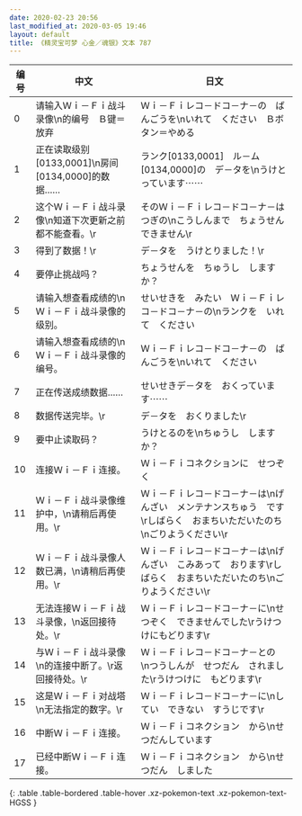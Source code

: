 ```yaml
---
date: 2020-02-23 20:56
last_modified_at: 2020-03-05 19:46
layout: default
title: 《精灵宝可梦 心金／魂银》文本 787
---
```

| 编号 | 中文 | 日文 |
| ---- | ---- | ---- |
| 0 | 请输入Ｗｉ－Ｆｉ战斗录像\n的编号　Ｂ键＝放弃 | Ｗｉ－Ｆｉレコ－ドコ－ナ－の　ばんごうを\nいれて　ください　Ｂボタン＝やめる |
| 1 | 正在读取级别[0133,0001]\n房间[0134,0000]的数据…… | ランク[0133,0001]　ル－ム[0134,0000]の　デ－タを\nうけとっています⋯⋯ |
| 2 | 这个Ｗｉ－Ｆｉ战斗录像\n知道下次更新之前都不能查看。\r | そのＷｉ－Ｆｉレコ－ドコ－ナ－は　つぎの\nこうしんまで　ちょうせん　できません\r |
| 3 | 得到了数据！\r | デ－タを　うけとりました！\r |
| 4 | 要停止挑战吗？ | ちょうせんを　ちゅうし　しますか？ |
| 5 | 请输入想查看成绩的\nＷｉ－Ｆｉ战斗录像的级别。 | せいせきを　みたい　Ｗｉ－Ｆｉレコ－ドコ－ナ－の\nランクを　いれて　ください |
| 6 | 请输入想查看成绩的\nＷｉ－Ｆｉ战斗录像的编号。 | Ｗｉ－Ｆｉレコ－ドコ－ナ－の　ばんごうを\nいれて　ください |
| 7 | 正在传送成绩数据…… | せいせきデ－タを　おくっています⋯⋯ |
| 8 | 数据传送完毕。\r | デ－タを　おくりました\r |
| 9 | 要中止读取码？ | うけとるのを\nちゅうし　しますか？ |
| 10 | 连接Ｗｉ－Ｆｉ连接。 | Ｗｉ－Ｆｉコネクションに　せつぞく |
| 11 | Ｗｉ－Ｆｉ战斗录像维护中，\n请稍后再使用。\r | Ｗｉ－Ｆｉレコ－ドコ－ナ－は\nげんざい　メンテナンスちゅう　です\rしばらく　おまちいただいたのち　\nごりようください\r |
| 12 | Ｗｉ－Ｆｉ战斗录像人数已满，\n请稍后再使用。\r | Ｗｉ－Ｆｉレコ－ドコ－ナ－は\nげんざい　こみあって　おります\rしばらく　おまちいただいたのち\nごりようください\r |
| 13 | 无法连接Ｗｉ－Ｆｉ战斗录像，\n返回接待处。\r | Ｗｉ－Ｆｉレコ－ドコ－ナ－に\nせつぞく　できませんでした\rうけつけにもどります\r |
| 14 | 与Ｗｉ－Ｆｉ战斗录像\n的连接中断了。\r返回接待处。\r | Ｗｉ－Ｆｉレコ－ドコ－ナ－との　\nつうしんが　せつだん　されました\rうけつけに　もどります\r |
| 15 | 这是Ｗｉ－Ｆｉ对战塔\n无法指定的数字。\r | Ｗｉ－Ｆｉレコ－ドコ－ナ－に\nしてい　できない　すうじです\r |
| 16 | 中断Ｗｉ－Ｆｉ连接。 | Ｗｉ－Ｆｉコネクション　から\nせつだんしています |
| 17 | 已经中断Ｗｉ－Ｆｉ连接。 | Ｗｉ－Ｆｉコネクション　から\nせつだん　しました |
{: .table .table-bordered .table-hover .xz-pokemon-text .xz-pokemon-text-HGSS }